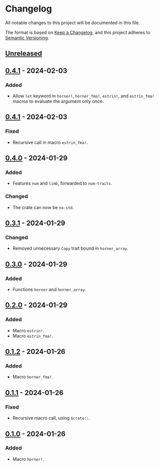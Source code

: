 # Changelog

All notable changes to this project will be documented in this file.

The format is based on [Keep a Changelog](https://keepachangelog.com),
and this project adheres to [Semantic Versioning](https://semver.org).

<!--
Types of changes:
- `Added` for new features;
- `Changed` for changes in existing functionality;
- `Deprecated` for soon-to-be removed features;
- `Removed` for now removed features;
- `Fixed` for any bug fixes;
- `Security` in case of vulnerabilities.
-->

<!-- next-header -->
## [Unreleased]

## [0.4.1] - 2024-02-03

### Added

- Allow `let` keyword in `horner!`, `horner_fma!`, `estrin!`, and `estrin_fma!` macros to evaluate the argument only once.

## [0.4.1] - 2024-02-03

### Fixed

- Recursive call in macro `estrin_fma!`.

## [0.4.0] - 2024-01-29

### Added

- Features `num` and `limb`, forwarded to `num-traits`.

### Changed

- The crate can now be `no-std`.

## [0.3.1] - 2024-01-29

### Changed

- Removed unnecessary `Copy` trait bound in `horner_array`.

## [0.3.0] - 2024-01-29

### Added

- Functions `horner` and `horner_array`.

## [0.2.0] - 2024-01-29

### Added

- Macro `estrin!`.
- Macro `estrin_fma!`.

## [0.1.2] - 2024-01-26

### Added

- Macro `horner_fma!`.

## [0.1.1] - 2024-01-26

### Fixed

- Recursive macro call, using `$crate::`.

## [0.1.0] - 2024-01-26

### Added

- Macro `horner!`.

<!-- next-url -->
[Unreleased]: https://github.com/FedericoStra/polyeval/compare/v0.4.1...HEAD
[0.4.1]: https://github.com/FedericoStra/polyeval/compare/v0.4.1...v0.4.1
[0.4.1]: https://github.com/FedericoStra/polyeval/compare/v0.4.0...v0.4.1
[0.4.0]: https://github.com/FedericoStra/polyeval/compare/v0.3.1...v0.4.0
[0.3.1]: https://github.com/FedericoStra/polyeval/compare/v0.3.0...v0.3.1
[0.3.0]: https://github.com/FedericoStra/polyeval/compare/v0.2.0...v0.3.0
[0.2.0]: https://github.com/FedericoStra/polyeval/compare/v0.1.2...v0.2.0
[0.1.2]: https://github.com/FedericoStra/polyeval/compare/v0.1.1...v0.1.2
[0.1.1]: https://github.com/FedericoStra/polyeval/compare/v0.1.0...v0.1.1
[0.1.0]: https://github.com/FedericoStra/polyeval/releases/tag/v0.1.0
